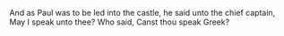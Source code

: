 And as Paul was to be led into the castle, he said unto the chief captain, May I speak unto thee? Who said, Canst thou speak Greek?
